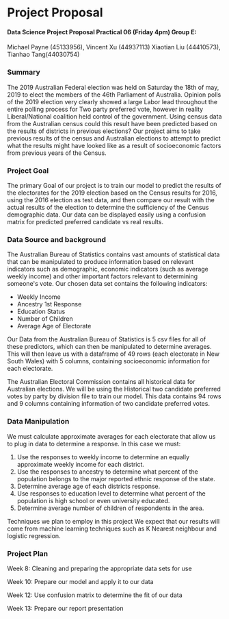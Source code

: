 # Project Proposal

#### Data Science Project Proposal Practical 06 (Friday 4pm) Group E:

Michael Payne (45133956), Vincent Xu (44937113) Xiaotian Liu (44410573), Tianhao Tang(44030754)

### Summary

The 2019 Australian Federal election was held on Saturday the 18th of may, 2019 to elect the members of the 46th Parliament of Australia. Opinion polls of the 2019 election very clearly showed a large Labor lead throughout the entire polling process for Two party preferred vote, however in reality Liberal/National coalition held control of the government. Using census data from the Australian census could this result have been predicted based on the results of districts in previous elections? Our project aims to take previous results of the census and Australian elections to attempt to predict what the results might have looked like as a result of socioeconomic factors from previous years of the Census.

### Project Goal

The primary Goal of our project is to train our model to predict the results of the electorates for the 2019 election based on the Census results for 2016, using the 2016 election as test data, and then compare our result with the actual results of the election to determine the sufficiency of the Census demographic data. Our data can be displayed easily using a confusion matrix for predicted preferred candidate vs real results.

### Data Source and background

The Australian Bureau of Statistics contains vast amounts of statistical data that can be manipulated to produce information based on relevant indicators such as demographic, economic indicators (such as average weekly income) and other important factors relevant to determining someone's vote. Our chosen data set contains the following indicators:

* Weekly Income
* Ancestry 1st Response
* Education Status
* Number of Children 
* Average Age of Electorate

Our Data from the Australian Bureau of Statistics is 5 csv files for all of these predictors, which can then be manipulated to determine averages. This will then leave us with a dataframe of 49 rows (each electorate in New South Wales) with 5 columns, containing socioeconomic information for each electorate.

The Australian Electoral Commission contains all historical data for Australian elections. We will be using the Historical two candidate preferred votes by party by division file to train our model. This data contains 94 rows and 9 columns containing information of two candidate preferred votes.

### Data Manipulation

We must calculate approximate averages for each electorate that allow us to plug in data to determine a response. In this case we must: 
1. Use the responses to weekly income to determine an equally approximate weekly income for each district. 
2. Use the responses to ancestry to determine what percent of the population belongs to the major reported ethnic response of the state. 
3. Determine average age of each districts response.
4. Use responses to education level to determine what percent of the population is high school or even university educated. 
5. Determine average number of children of respondents in the area.

Techniques we plan to employ in this project We expect that our results will come from machine learning techniques such as K Nearest neighbour and logistic regression.

### Project Plan

Week 8: Cleaning and preparing the appropriate data sets for use

Week 10: Prepare our model and apply it to our data

Week 12: Use confusion matrix to determine the fit of our data

Week 13: Prepare our report presentation